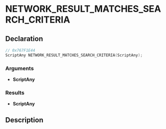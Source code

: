 # NETWORK_RESULT_MATCHES_SEARCH_CRITERIA

## Declaration
```cpp
// 0x767F1E44
ScriptAny NETWORK_RESULT_MATCHES_SEARCH_CRITERIA(ScriptAny);
```

### Arguments
- **ScriptAny**

### Results
- **ScriptAny**

## Description
